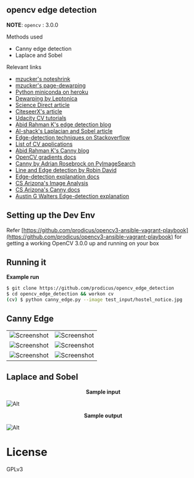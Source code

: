 ## opencv edge detection

**NOTE**: `opencv` : 3.0.0

Methods used
- Canny edge detection
- Laplace and Sobel

Relevant links
- [mzucker's noteshrink](https://mzucker.github.io/2016/09/20/noteshrink.html)
- [mzucker's page-dewarping](https://mzucker.github.io/2016/08/15/page-dewarping.html)
- [Python miniconda on heroku](https://github.com/heroku-examples/python-miniconda)
- [Dewarping by Leptonica](http://www.leptonica.com/dewarping.html)
- [Science Direct article](http://www.sciencedirect.com/science/article/pii/S187705091000373X)
- [CiteseerX's article](http://citeseerx.ist.psu.edu/viewdoc/summary?doi=10.1.1.81.1467)
- [Udacity CV tutorials](https://www.youtube.com/playlist?list=PLAwxTw4SYaPnbDacyrK_kB_RUkuxQBlCm)
- [Abid Rahman K's edge detection blog](http://opencvpython.blogspot.com/2012/06/image-derivatives-sobel-and-scharr.html)
- [AI-shack's Laplacian and Sobel article](http://aishack.in/tutorials/sobel-laplacian-edge-detectors/)
- [Edge-detection techniques on Stackoverflow](http://stackoverflow.com/questions/4483502/edge-detection-techniques)
- [List of CV applications](https://github.com/adius/awesome-scanning)
- [Abid Rahman K's Canny blog](https://github.com/abidrahmank/OpenCV2-Python-Tutorials/blob/master/source/py_tutorials/py_imgproc/py_canny/py_canny.rst)
- [OpenCV gradients docs](http://opencv-python-tutroals.readthedocs.io/en/latest/py_tutorials/py_imgproc/py_gradients/py_gradients.html#gradients)
- [Canny by Adrian Rosebrock on PyImageSearch](http://www.pyimagesearch.com/2015/04/06/zero-parameter-automatic-canny-edge-detection-with-python-and-opencv/)
- [Line and Edge detection by Robin David](http://www.robindavid.fr/opencv-tutorial/chapter5-line-edge-and-contours-detection.html)
- [Edge-detection explanation docs](https://webdocs.cs.ualberta.ca/~nray1/CMPUT615_2010/Introduction/Edges.pdf)
- [CS Arizona's Image Analysis](http://vision.cs.arizona.edu/nvs/research/image_analysis/edge.html)
- [CS Arizona's Canny docs](http://vision.cs.arizona.edu/nvs/courses/ece532/cannydoc/html/index.html)
- [Austin G Walters Edge-detection explanation](http://austingwalters.com/edge-detection-in-computer-vision/)

## Setting up the Dev Env

Refer [https://github.com/prodicus/opencv3-ansible-vagrant-playbook](https://github.com/prodicus/opencv3-ansible-vagrant-playbook) for getting a working OpenCV 3.0.0 up and running on your box

## Running it

**Example run**

```bash
$ git clone https://github.com/prodicus/opencv_edge_detection
$ cd opencv_edge_detection && workon cv
(cv) $ python canny_edge.py --image test_input/hostel_notice.jpg
```

## Canny Edge

<table>
  <tr>
    <td><img src="https://github.com/prodicus/opencv_edge_detection/raw/master/test_input/win_frnds_blue_640x480.jpg" alt="Screenshot"></td>
    <td><img src="https://github.com/prodicus/opencv_edge_detection/raw/master/test_output/canny_edge/win_frnds_blue.jpg" alt="Screenshot"></td>
  </tr>
  <tr>
    <td><img src="https://github.com/prodicus/opencv_edge_detection/raw/master/test_input/win_frnds_dark_640x480.jpg" alt="Screenshot"></td>
    <td><img src="https://github.com/prodicus/opencv_edge_detection/raw/master/test_output/canny_edge/win_frnds_dark.jpg" alt="Screenshot"></td>
  </tr>
    <tr>
    <td><img src="https://github.com/prodicus/opencv_edge_detection/raw/master/test_input/hostel_notice_640x480.jpg" alt="Screenshot"></td>
    <td><img src="https://github.com/prodicus/opencv_edge_detection/raw/master/test_output/canny_edge/hostel_notice.jpg" alt="Screenshot"></td>
  </tr>
</table>

## Laplace and Sobel

<p align="center">
    <b>Sample input</b>
</p>

![Alt](https://github.com/prodicus/opencv_edge_detection/raw/master/test_input/win_frnds_blue.jpg)


<p align="center">
    <b>Sample output</b>
</p>

![Alt](https://github.com/prodicus/opencv_edge_detection/raw/master/test_output/laplace_and_sobel/sobel_xy_combined.jpg)



# License

GPLv3
